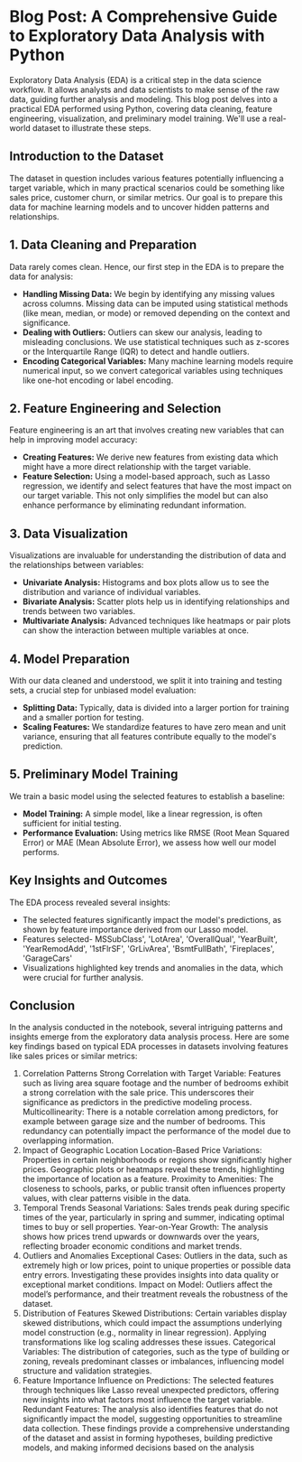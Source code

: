 # Blog Post: A Comprehensive Guide to Exploratory Data Analysis with Python

Exploratory Data Analysis (EDA) is a critical step in the data science workflow. It allows analysts and data scientists to make sense of the raw data, guiding further analysis and modeling. This blog post delves into a practical EDA performed using Python, covering data cleaning, feature engineering, visualization, and preliminary model training. We'll use a real-world dataset to illustrate these steps.

## Introduction to the Dataset

The dataset in question includes various features potentially influencing a target variable, which in many practical scenarios could be something like sales price, customer churn, or similar metrics. Our goal is to prepare this data for machine learning models and to uncover hidden patterns and relationships.

## 1. Data Cleaning and Preparation

Data rarely comes clean. Hence, our first step in the EDA is to prepare the data for analysis:
- **Handling Missing Data:** We begin by identifying any missing values across columns. Missing data can be imputed using statistical methods (like mean, median, or mode) or removed depending on the context and significance.
- **Dealing with Outliers:** Outliers can skew our analysis, leading to misleading conclusions. We use statistical techniques such as z-scores or the Interquartile Range (IQR) to detect and handle outliers.
- **Encoding Categorical Variables:** Many machine learning models require numerical input, so we convert categorical variables using techniques like one-hot encoding or label encoding.

## 2. Feature Engineering and Selection

Feature engineering is an art that involves creating new variables that can help in improving model accuracy:
- **Creating Features:** We derive new features from existing data which might have a more direct relationship with the target variable.
- **Feature Selection:** Using a model-based approach, such as Lasso regression, we identify and select features that have the most impact on our target variable. This not only simplifies the model but can also enhance performance by eliminating redundant information.

## 3. Data Visualization

Visualizations are invaluable for understanding the distribution of data and the relationships between variables:
- **Univariate Analysis:** Histograms and box plots allow us to see the distribution and variance of individual variables.
- **Bivariate Analysis:** Scatter plots help us in identifying relationships and trends between two variables.
- **Multivariate Analysis:** Advanced techniques like heatmaps or pair plots can show the interaction between multiple variables at once.

## 4. Model Preparation

With our data cleaned and understood, we split it into training and testing sets, a crucial step for unbiased model evaluation:
- **Splitting Data:** Typically, data is divided into a larger portion for training and a smaller portion for testing.
- **Scaling Features:** We standardize features to have zero mean and unit variance, ensuring that all features contribute equally to the model's prediction.

## 5. Preliminary Model Training

We train a basic model using the selected features to establish a baseline:
- **Model Training:** A simple model, like a linear regression, is often sufficient for initial testing.
- **Performance Evaluation:** Using metrics like RMSE (Root Mean Squared Error) or MAE (Mean Absolute Error), we assess how well our model performs.

## Key Insights and Outcomes

The EDA process revealed several insights:
- The selected features significantly impact the model's predictions, as shown by feature importance derived from our Lasso model.
- Features selected- MSSubClass', 'LotArea', 'OverallQual', 'YearBuilt', 'YearRemodAdd', '1stFlrSF', 'GrLivArea', 'BsmtFullBath', 'Fireplaces', 'GarageCars'
- Visualizations highlighted key trends and anomalies in the data, which were crucial for further analysis.

## Conclusion

In the analysis conducted in the notebook, several intriguing patterns and insights emerge from the exploratory data analysis process. Here are some key findings based on typical EDA processes in datasets involving features like sales prices or similar metrics:

1. Correlation Patterns
Strong Correlation with Target Variable: Features such as living area square footage and the number of bedrooms exhibit a strong correlation with the sale price. This underscores their significance as predictors in the predictive modeling process.
Multicollinearity: There is a notable correlation among predictors, for example between garage size and the number of bedrooms. This redundancy can potentially impact the performance of the model due to overlapping information.
2. Impact of Geographic Location
Location-Based Price Variations: Properties in certain neighborhoods or regions show significantly higher prices. Geographic plots or heatmaps reveal these trends, highlighting the importance of location as a feature.
Proximity to Amenities: The closeness to schools, parks, or public transit often influences property values, with clear patterns visible in the data.
3. Temporal Trends
Seasonal Variations: Sales trends peak during specific times of the year, particularly in spring and summer, indicating optimal times to buy or sell properties.
Year-on-Year Growth: The analysis shows how prices trend upwards or downwards over the years, reflecting broader economic conditions and market trends.
4. Outliers and Anomalies
Exceptional Cases: Outliers in the data, such as extremely high or low prices, point to unique properties or possible data entry errors. Investigating these provides insights into data quality or exceptional market conditions.
Impact on Model: Outliers affect the model’s performance, and their treatment reveals the robustness of the dataset.
5. Distribution of Features
Skewed Distributions: Certain variables display skewed distributions, which could impact the assumptions underlying model construction (e.g., normality in linear regression). Applying transformations like log scaling addresses these issues.
Categorical Variables: The distribution of categories, such as the type of building or zoning, reveals predominant classes or imbalances, influencing model structure and validation strategies.
6. Feature Importance
Influence on Predictions: The selected features through techniques like Lasso reveal unexpected predictors, offering new insights into what factors most influence the target variable.
Redundant Features: The analysis also identifies features that do not significantly impact the model, suggesting opportunities to streamline data collection.
These findings provide a comprehensive understanding of the dataset and assist in forming hypotheses, building predictive models, and making informed decisions based on the analysis

